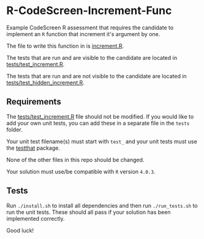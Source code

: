 # R-CodeScreen-Increment-Func
Example CodeScreen R assessment that requires the candidate to implement an `R` function that increment it's argument by one.

The file to write this function in is [increment.R](increment.R).

The tests that are run and are visible to the candidate are located in [tests/test_increment.R](tests/test_increment.R).

The tests that are run and are not visible to the candidate are located in [tests/test_hidden_increment.R](tests/test_hidden_increment.R).

## Requirements

The [tests/test_increment.R](tests/test_increment.R) file should not be modified. If you would like to add your own unit tests, you
can add these in a separate file in the `tests` folder. 

Your unit test filename(s) must start with `test_` and your unit tests must use the [testthat](https://testthat.r-lib.org/) package.

None of the other files in this repo should be changed.

Your solution must use/be compatible with `R` version `4.0.3`.

## Tests
Run `./install.sh` to install all dependencies and then run `./run_tests.sh` to run the unit tests. These should all pass if your solution has been implemented correctly.

Good luck!
